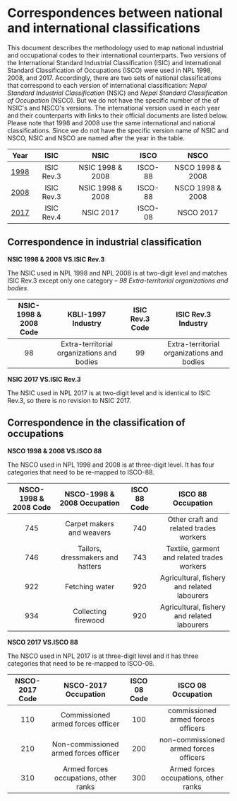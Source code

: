 # Correspondences between national and international classifications

This document describes the methodology used to map national industrial and occupational codes to their international counterparts. Two versions of the International Standard Industrial Classification (ISIC) and International Standard Classification of Occupations (ISCO) were used in NPL 1998, 2008, and 2017. Accordingly, there are two sets of national classifications that correspond to each version of international classification: *Nepal Standard Industrial Classification* (NSIC) and *Nepal Standard Classification of Occupation* (NSCO). But we do not have the specific number of the of NSIC's and NSCO's versions. The international version used in each year and their counterparts with links to their official documents are listed below. Please note that 1998 and 2008 use the same international and national classifications. Since we do not have the specific version name of NSIC and NSCO, NSIC and NSCO are named after the year in the table. 

| **Year**	| **ISIC** | **NSIC** | **ISCO** | **NSCO** |  
| :-------:	| :------: | :-------:| :-------:| :-------:| 
| [1998](utilities/2008_classification.pdf)  | ISIC Rev.3 | NSIC 1998 & 2008 | ISCO-88 | NSCO 1998 & 2008 | 
| [2008](utilities/2008_classification.pdf)  | ISIC Rev.3 | NSIC 1998 & 2008 | ISCO-88 | NSCO 1998 & 2008 | 
| [2017](utilities/2017_classification.pdf)  | ISIC Rev.4 | NSIC 2017 | ISCO-08 | NSCO 2017 | 


## Correspondence in industrial classification

**NSIC 1998 & 2008 VS.ISIC Rev.3**

The NSIC used in NPL 1998 and NPL 2008 is at two-digit level and matches ISIC Rev.3 except only one category – *98 Extra-territorial organizations and bodies*.    

| **NSIC-1998 & 2008 Code**	| **KBLI-1997 Industry**	| **ISIC Rev.3 Code**	| **ISIC Rev.3 Industry**	|
| :-----------------------:	| :---------------------:	| :------------------:|:-----------------------:|	 	
| 98 | Extra-territorial organizations and bodies | 99 | Extra-territorial organizations and bodies |

**NSIC 2017 VS.ISIC Rev.3**

The NSIC used in NPL 2017 is at two-digit level and is identical to ISIC Rev.3, so there is no revision to NSIC 2017.

## Correspondence in the classification of occupations

**NSCO 1998 & 2008 VS.ISCO 88**

The NSCO used in NPL 1998 and 2008 is at three-digit level. It has four categories that need to be re-mapped to ISCO-88.

| **NSCO-1998 & 2008 Code**	| **NSCO-1998 & 2008 Occupation**	| **ISCO 88 Code**	| **ISCO 88 Occupation**	|
| :-----------------------:	| :-----------------------------:	| :----------------:|:-----------------------:|	 	
| 745 | Carpet makers and weavers | 740 | Other craft and related trades workers |
| 746 | Tailors, dressmakers and hatters | 743 | Textile, garment and related trades workers |
| 922 | Fetching water | 920 | Agricultural, fishery and related labourers |
| 934 | Collecting firewood | 920 | Agricultural, fishery and related labourers |

**NSCO 2017 VS.ISCO 88**

The NSCO used in NPL 2017 is at three-digit level and it has three categories that need to be re-mapped to ISCO-08.

| **NSCO-2017 Code**	| **NSCO-2017 Occupation**	| **ISCO 08 Code**	| **ISCO 08 Occupation**	|
| :-----------------:	| :-----------------------------:	| :----------------:|:-----------------------:|	 	
| 110 | Commissioned armed forces officer  | 100 | commissioned armed forces officers |
| 210 | Non-commissioned armed forces officer | 200 | non-commissioned armed forces officers |
| 310 | Armed forces occupations, other ranks | 300 | Armed forces occupations, other ranks |
